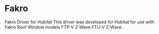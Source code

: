 # Fakro
Fakro Driver for Hubitat
This driver was developed for Hubitat for use with Fakro Roof Window models FTP-V Z-Wave FTU-V Z-Wave.
